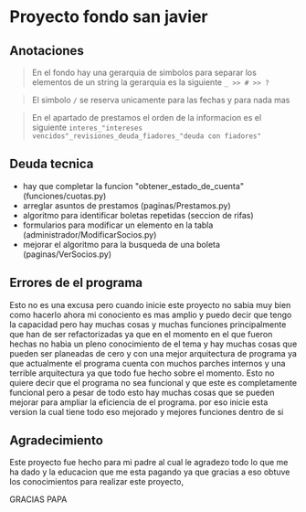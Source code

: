 # Proyecto fondo san javier

## Anotaciones

> En el fondo hay una gerarquia de simbolos para separar los elementos de un string
> la gerarquia es la siguiente ```_ >> # >> ?```

> El simbolo ```/``` se reserva unicamente para las fechas y para nada mas

> En el apartado de prestamos el orden de la informacion es el siguiente ```interes_"intereses vencidos"_revisiones_deuda_fiadores_"deuda con fiadores"```

## Deuda tecnica

* hay que completar la funcion "obtener_estado_de_cuenta" (funciones/cuotas.py)
* arreglar asuntos de prestamos (paginas/Prestamos.py)
* algoritmo para identificar boletas repetidas (seccion de rifas)
* formularios para modificar un elemento en la tabla (administrador/ModificarSocios.py)
* mejorar el algoritmo para la busqueda de una boleta (paginas/VerSocios.py)

## Errores de el programa

Esto no es una excusa pero cuando inicie este proyecto no sabia muy bien como
hacerlo ahora mi conociento es mas amplio y puedo decir que tengo la capacidad
pero hay muchas cosas y muchas funciones principalmente que han de ser refactorizadas
ya que en el momento en el que fueron hechas no habia un pleno conocimiento de
el tema y hay muchas cosas que pueden ser planeadas de cero y con una mejor
arquitectura de programa ya que actualmente el programa cuenta con muchos parches
internos y una terrible arquitectura ya que todo fue hecho sobre el momento. Esto
no quiere decir que el programa no sea funcional y que este es completamente funcional
pero a pesar de todo esto hay muchas cosas que se pueden mejorar para ampliar la
eficiencia de el programa. por eso inicie esta version la cual tiene todo eso mejorado
y mejores funciones dentro de si

## Agradecimiento

Este proyecto fue hecho para mi padre al cual le agradezo todo lo que me ha dado
y la educacion que me esta pagando ya que gracias a eso obtuve los conocimientos
para realizar este proyecto,

GRACIAS PAPA
